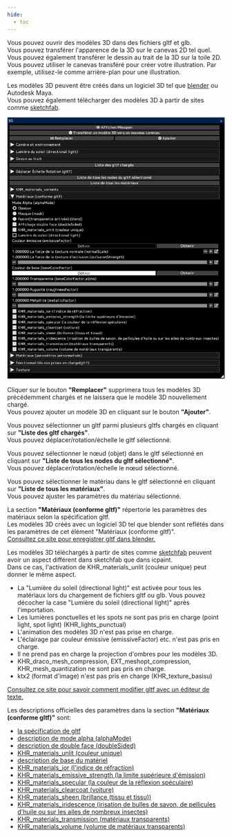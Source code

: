 ```yaml
---
hide:
  - toc
---
```


<!-- https://steamcommunity.com/sharedfiles/filedetails/?id=2964324403 -->

Vous pouvez ouvrir des modèles 3D dans des fichiers gltf et glb. <br />
Vous pouvez transférer l'apparence de la 3D sur le canevas 2D tel quel. <br />
Vous pouvez également transférer le dessin au trait de la 3D sur la toile 2D. <br />
Vous pouvez utiliser le canevas transféré pour créer votre illustration. Par exemple, utilisez-le comme arrière-plan pour une illustration.

Les modèles 3D peuvent être créés dans un logiciel 3D tel que [blender](https://www.blender.org/) ou Autodesk Maya. <br />
Vous pouvez également télécharger des modèles 3D à partir de sites comme [sketchfab](https://sketchfab.com/).

![3D](./image/3D.png)

Cliquer sur le bouton __"Remplacer"__ supprimera tous les modèles 3D précédemment chargés et ne laissera que le modèle 3D nouvellement chargé. <br />
Vous pouvez ajouter un modèle 3D en cliquant sur le bouton __"Ajouter"__.

Vous pouvez sélectionner un gltf parmi plusieurs gltfs chargés en cliquant sur __"Liste des gltf chargés"__. <br />
Vous pouvez déplacer/rotation/échelle le gltf sélectionné.

Vous pouvez sélectionner le nœud (objet) dans le gltf sélectionné en cliquant sur __"Liste de tous les nodes du gltf sélectionné"__. <br />
Vous pouvez déplacer/rotation/échelle le nœud sélectionné.

Vous pouvez sélectionner le matériau dans le gltf sélectionné en cliquant sur __"Liste de tous les matériaux"__. <br />
Vous pouvez ajuster les paramètres du matériau sélectionné.

La section __"Matériaux (conforme gltf)"__ répertorie les paramètres des matériaux selon la spécification gltf. <br />
Les modèles 3D créés avec un logiciel 3D tel que blender sont reflétés dans les paramètres de cet élément "Matériaux (conforme gltf)". <br />
[Consultez ce site pour enregistrer gltf dans blender.](https://docs.blender.org/manual/en/latest/addons/import_export/scene_gltf2.html#gltf-2-0)

Les modèles 3D téléchargés à partir de sites comme [sketchfab](https://sketchfab.com/) peuvent avoir un aspect différent dans sketchfab que dans icpaint. <br />
Dans ce cas, l'activation de KHR_materials_unlit (couleur unique) peut donner le même aspect.

* La "Lumière du soleil (directional light)" est activée pour tous les matériaux lors du chargement de fichiers gltf ou glb. Vous pouvez décocher la case "Lumière du soleil (directional light)" après l'importation.
* Les lumières ponctuelles et les spots ne sont pas pris en charge (point light, spot light) (KHR_lights_punctual)
* L'animation des modèles 3D n'est pas prise en charge.
* L'éclairage par couleur émissive (emissiveFactor) etc. n'est pas pris en charge.
* Il ne prend pas en charge la projection d'ombres pour les modèles 3D.
* KHR_draco_mesh_compression, EXT_meshopt_compression, KHR_mesh_quantization ne sont pas pris en charge.
* ktx2 (format d'image) n'est pas pris en charge (KHR_texture_basisu)

[Consultez ce site pour savoir comment modifier gltf avec un éditeur de texte.](https://github.com/KhronosGroup/glTF-Tutorials/blob/master/AddingMaterialExtensions/AddingMaterialExtensions_002_UsingVisualStudioCode.md#using-visual-studio-code)

Les descriptions officielles des paramètres dans la section __"Matériaux (conforme gltf)"__ sont:

* [la spécification de gltf](https://registry.khronos.org/glTF/specs/2.0/glTF-2.0.html)
* [description de mode alpha (alphaMode)](https://registry.khronos.org/glTF/specs/2.0/glTF-2.0.html#alpha-coverage)
* [description de double face (doubleSided)](https://registry.khronos.org/glTF/specs/2.0/glTF-2.0.html#double-sided)
* [KHR_materials_unlit (couleur unique)](https://github.com/KhronosGroup/glTF/tree/main/extensions/2.0/Khronos/KHR_materials_unlit#khr_materials_unlit)
* [description de base du matériel](https://github.com/KhronosGroup/glTF-Tutorials/blob/master/gltfTutorial/gltfTutorial_010_Materials.md#materials)
* [KHR_materials_ior (l'indice de réfraction)](https://github.com/KhronosGroup/glTF/tree/main/extensions/2.0/Khronos/KHR_materials_ior#khr_materials_ior)
* [KHR_materials_emissive_strength (la limite supérieure d'émission)](https://github.com/KhronosGroup/glTF/tree/main/extensions/2.0/Khronos/KHR_materials_emissive_strength#khr_materials_emissive_strength)
* [KHR_materials_specular (la couleur de la réflexion spéculaire)](https://github.com/KhronosGroup/glTF/tree/main/extensions/2.0/Khronos/KHR_materials_specular#khr_materials_specular)
* [KHR_materials_clearcoat (voiture)](https://github.com/KhronosGroup/glTF/tree/main/extensions/2.0/Khronos/KHR_materials_clearcoat#khr_materials_clearcoat)
* [KHR_materials_sheen (brillance (tissu et tissu))](https://github.com/KhronosGroup/glTF/tree/main/extensions/2.0/Khronos/KHR_materials_sheen#khr_materials_sheen)
* [KHR_materials_iridescence (irisation de bulles de savon, de pellicules d'huile ou sur les ailes de nombreux insectes)](https://github.com/KhronosGroup/glTF/tree/main/extensions/2.0/Khronos/KHR_materials_iridescence#khr_materials_iridescence)
* [KHR_materials_transmission (matériaux transparents)](https://github.com/KhronosGroup/glTF/tree/main/extensions/2.0/Khronos/KHR_materials_transmission#khr_materials_transmission-)
* [KHR_materials_volume (volume de matériaux transparents)](https://github.com/KhronosGroup/glTF/tree/main/extensions/2.0/Khronos/KHR_materials_volume#khr_materials_volume)
